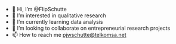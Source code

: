 - 👋 Hi, I’m @FlipSchutte
- 👀 I’m interested in qualitative research
- 🌱 I’m currently learning data analysis
- 💞️ I’m looking to collaborate on entrepreneurial research projects
- 📫 How to reach me pjwschutte@telkomsa.net

<!---
FlipSchutte/FlipSchutte is a ✨ special ✨ repository because its `README.md` (this file) appears on your GitHub profile.
You can click the Preview link to take a look at your changes.
--->
